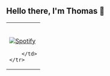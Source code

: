 ## Hello there, I'm Thomas 👋

<table width="100%">
	<tr>
		<td width="100%">

&nbsp; <br> [![Spotify](https://thomasplevy.vercel.app/api/spotify)](https://open.spotify.com/user/thomasplevy)

		</td>
	</tr>
</table>